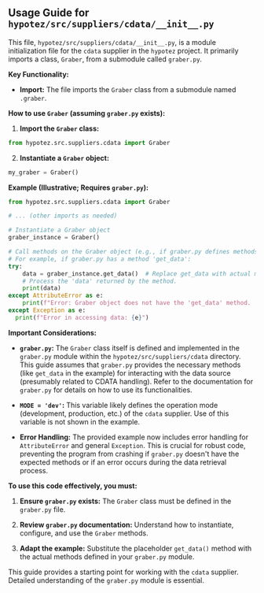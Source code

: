 ## Usage Guide for `hypotez/src/suppliers/cdata/__init__.py`

This file, `hypotez/src/suppliers/cdata/__init__.py`, is a module initialization file for the `cdata` supplier in the `hypotez` project.  It primarily imports a class, `Graber`, from a submodule called `graber.py`.

**Key Functionality:**

* **Import:** The file imports the `Graber` class from a submodule named `.graber`.

**How to use `Graber` (assuming `graber.py` exists):**

1. **Import the `Graber` class:**

```python
from hypotez.src.suppliers.cdata import Graber
```

2. **Instantiate a `Graber` object:**

```python
my_graber = Graber()
```

**Example (Illustrative; Requires `graber.py`):**

```python
from hypotez.src.suppliers.cdata import Graber

# ... (other imports as needed)

# Instantiate a Graber object
graber_instance = Graber()

# Call methods on the Graber object (e.g., if graber.py defines methods).
# For example, if graber.py has a method 'get_data':
try:
    data = graber_instance.get_data()  # Replace get_data with actual method name
    # Process the 'data' returned by the method.
    print(data)
except AttributeError as e:
    print(f"Error: Graber object does not have the 'get_data' method.  Check if graber.py contains this method or if it has another method you'd like to invoke. Error Details:{e}")
except Exception as e:
  print(f"Error in accessing data: {e}")
```

**Important Considerations:**

* **`graber.py`:**  The `Graber` class itself is defined and implemented in the `graber.py` module within the `hypotez/src/suppliers/cdata` directory.  This guide assumes that `graber.py` provides the necessary methods (like `get_data` in the example) for interacting with the data source (presumably related to CDATA handling).  Refer to the documentation for `graber.py` for details on how to use its functionalities.

* **`MODE = 'dev'`:** This variable likely defines the operation mode (development, production, etc.) of the `cdata` supplier.  Use of this variable is not shown in the example.

* **Error Handling:** The provided example now includes error handling for `AttributeError` and general `Exception`. This is crucial for robust code, preventing the program from crashing if `graber.py` doesn't have the expected methods or if an error occurs during the data retrieval process.


**To use this code effectively, you must:**

1. **Ensure `graber.py` exists:** The `Graber` class must be defined in the `graber.py` file.

2. **Review `graber.py` documentation:** Understand how to instantiate, configure, and use the `Graber` methods.

3. **Adapt the example:** Substitute the placeholder `get_data()` method with the actual methods defined in your `graber.py` module.


This guide provides a starting point for working with the `cdata` supplier.  Detailed understanding of the `graber.py` module is essential.